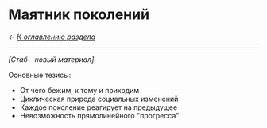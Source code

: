# Маятник поколений

*← [К оглавлению раздела](table_of_contents.md)*

---

*[Стаб - новый материал]*

Основные тезисы:
- От чего бежим, к тому и приходим
- Циклическая природа социальных изменений
- Каждое поколение реагирует на предыдущее
- Невозможность прямолинейного "прогресса"